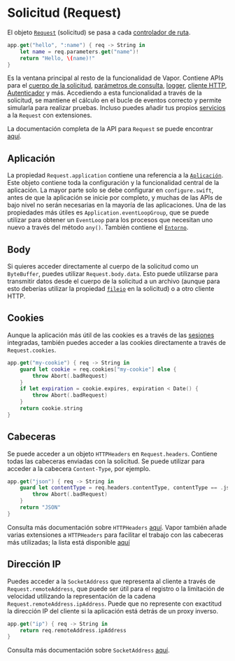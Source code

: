 # Solicitud (Request)

El objeto [`Request`](https://api.vapor.codes/vapor/documentation/vapor/request) (solicitud) se pasa a cada [controlador de ruta](../basics/routing.md).

```swift
app.get("hello", ":name") { req -> String in
    let name = req.parameters.get("name")!
    return "Hello, \(name)!"
}
```

Es la ventana principal al resto de la funcionalidad de Vapor. Contiene APIs para el [cuerpo de la solicitud](../basics/content.md), [parámetros de consulta](../basics/content.md#query), [logger](../basics/logging.md), [cliente HTTP](../basics/client.md), [Autenticador](../security/authentication.md) y más. Accediendo a esta funcionalidad a través de la solicitud, se mantiene el cálculo en el bucle de eventos correcto y permite simularla para realizar pruebas. Incluso puedes añadir tus propios [servicios](../advanced/services.md) a la `Request` con extensiones.

La documentación completa de la API para `Request` se puede encontrar [aquí](https://api.vapor.codes/vapor/documentation/vapor/request).

## Aplicación

La propiedad `Request.application` contiene una referencia a la [`Aplicación`](https://api.vapor.codes/vapor/documentation/vapor/application). Este objeto contiene toda la configuración y la funcionalidad central de la aplicación. La mayor parte solo se debe configurar en `configure.swift`, antes de que la aplicación se inicie por completo, y muchas de las APIs de bajo nivel no serán necesarias en la mayoría de las aplicaciones. Una de las propiedades más útiles es `Application.eventLoopGroup`, que se puede utilizar para obtener un `EventLoop` para los procesos que necesitan uno nuevo a través del método `any()`. También contiene el [`Entorno`](../basics/environment.md).

## Body

Si quieres acceder directamente al cuerpo de la solicitud como un `ByteBuffer`, puedes utilizar `Request.body.data`. Esto puede utilizarse para transmitir datos desde el cuerpo de la solicitud a un archivo (aunque para esto deberías utilizar la propiedad [`fileio`](../advanced/files.md) en la solicitud) o a otro cliente HTTP.

## Cookies

Aunque la aplicación más útil de las cookies es a través de las [sesiones](../advanced/sessions.md#configuration) integradas, también puedes acceder a las cookies directamente a través de `Request.cookies`.

```swift
app.get("my-cookie") { req -> String in
    guard let cookie = req.cookies["my-cookie"] else {
        throw Abort(.badRequest)
    }
    if let expiration = cookie.expires, expiration < Date() {
        throw Abort(.badRequest)
    }
    return cookie.string
}
```

## Cabeceras

Se puede acceder a un objeto `HTTPHeaders` en `Request.headers`. Contiene todas las cabeceras enviadas con la solicitud. Se puede utilizar para acceder a la cabecera `Content-Type`, por ejemplo.

```swift
app.get("json") { req -> String in
    guard let contentType = req.headers.contentType, contentType == .json else {
        throw Abort(.badRequest)
    }
    return "JSON"
}
```

Consulta más documentación sobre `HTTPHeaders` [aquí](https://swiftpackageindex.com/apple/swift-nio/2.56.0/documentation/niohttp1/httpheaders). Vapor también añade varias extensiones a `HTTPHeaders` para facilitar el trabajo con las cabeceras más utilizadas; la lista está disponible [aquí](https://api.vapor.codes/vapor/documentation/vapor/niohttp1/httpheaders#instance-properties)

## Dirección IP

Puedes acceder a la `SocketAddress` que representa al cliente a través de `Request.remoteAddress`, que puede ser útil para el registro o la limitación de velocidad utilizando la representación de la cadena `Request.remoteAddress.ipAddress`. Puede que no represente con exactitud la dirección IP del cliente si la aplicación está detrás de un proxy inverso.

```swift
app.get("ip") { req -> String in
    return req.remoteAddress.ipAddress
}
```

Consulta más documentación sobre `SocketAddress` [aquí](https://swiftpackageindex.com/apple/swift-nio/2.56.0/documentation/niocore/socketaddress).
